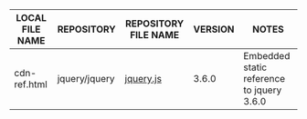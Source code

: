 |LOCAL FILE NAME|REPOSITORY|REPOSITORY  FILE NAME|VERSION|NOTES|
----------------|----------|---------------------|-------|-----|
cdn-ref.html|jquery/jquery|[jquery.js](https://github.com/jquery/jquery/blob/3.6.0/src/jquery.js)|3.6.0|Embedded static reference to jquery 3.6.0
